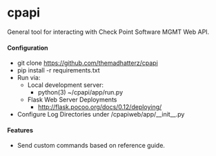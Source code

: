 # cpapi
General tool for interacting with Check Point Software MGMT Web API.

#### Configuration
* git clone https://github.com/themadhatterz/cpapi
* pip install -r requirements.txt
* Run via:
	* Local development server:
		* python(3) ~/cpapi/app/run.py
	* Flask Web Server Deployments
		* http://flask.pocoo.org/docs/0.12/deploying/
* Configure Log Directories under /cpapiweb/app/\_\_init\_\_.py

#### Features
* Send custom commands based on reference guide.
